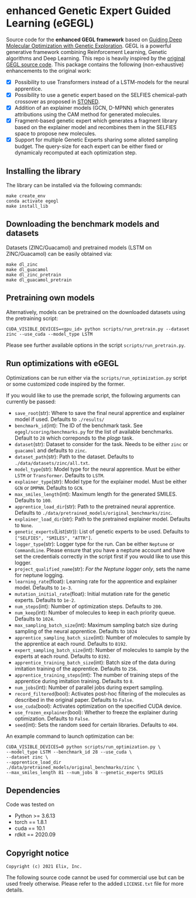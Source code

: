 # enhanced Genetic Expert Guided Learning (eGEGL)

Source code for the **enhanced GEGL framework** based on [Guiding Deep Molecular Optimization with Genetic Exploration](https://arxiv.org/pdf/2007.04897.pdf). GEGL is a powerful generative framework combining Reinforcement Learning, Genetic algorithms and Deep Learning. This repo is heavily inspired by the [original GEGL source code](https://github.com/sungsoo-ahn/genetic-expert-guided-learning). This package contains the following (non-exhaustive) enhancements to the original work:

- [x] Possibility to use Transformers instead of a LSTM-models for the neural apprentice.
- [x] Possibility to use a genetic expert based on the SELFIES chemical-path crossover as proposed in [STONED](https://github.com/aspuru-guzik-group/stoned-selfies).
- [x] Addition of an explainer models (GCN, D-MPNN) which generates attributions using the CAM method for generated molecules.
- [x] Fragment-based genetic expert which generates a fragment library based on the explainer model and recombines them in the SELFIES space to propose new molecules.
- [x] Support for multiple Genetic Experts sharing some alloted sampling budget. The query-size for each expert can be either fixed or dynamicaly recomputed at each optimization step.

## Installing the library

The library can be installed via the following commands:

```
make create_env
conda activate egegl
make install_lib
```

## Downloading the benchmark models and datasets

Datasets (ZINC/Guacamol) and pretrained models (LSTM on ZINC/Guacamol) can be easily obtained via:

```
make dl_zinc
make dl_guacamol
make dl_zinc_pretrain
make dl_guacamol_pretrain
```

## Pretraining own models

Alternatively, models can be pretrained on the downloaded datasets using the pretraining script:

```
CUDA_VISIBLE_DEVICES=<gpu_id> python scripts/run_pretrain.py --dataset zinc --use_cuda --model_type LSTM
```

Please see further available options in the script `scripts/run_pretrain.py`.

## Run optimizations with eGEGL

Optimizations can be run either via the `scripts/run_optimization.py` script or some customized code inspired by the former. 

If you would like to use the premade script, the following arguments can currently be passed:

- `save_root`(str): Where to save the final neural apprentice and explainer model if used. Defaults to `./results/`
- `benchmark_id`(int): The ID of the benchmark task. See `egegl/scoring/benchmarks.py` for the list of available benchmarks. Default to `28` which correponds to the _plogp_ task. 
- `dataset`(str): Dataset to consider for the task. Needs to be either `zinc` or `guacamol` and defaults to `zinc`.
- `dataset_path`(str): Path to the dataset. Defaults to `./data/datasets/zinc/all.txt`.
- `model_type`(str): Model type for the neural apprentice. Must be either `LSTM` or `Transformer`. Defaults to `LSTM`.
- `explainer_type`(str): Model type for the explainer model. Must be either `GCN` or `DMPNN`. Defaults to `GCN`.
- `max_smiles_length`(int): Maximum length for the generated SMILES. Defaults to `100`.
- `apprentice_load_dir`(str): Path to the pretrained neural apprentice. Defaults to `./data/pretrained_models/original_benchmarks/zinc`.
- `explainer_load_dir`(str): Path to the pretrained explainer model. Defaults to `None`.
- `genetic_experts`(List(str)): List of genetic experts to be used. Defaults to `["SELFIES", "SMILES", "ATTR"]`.
- `logger_type`(str): Logger type for the run. Can be either `Neptune` or `CommandLine`. Please ensure that you have a neptune account and have set the credentials correctly in the script first if you would like to use this logger.
- `project_qualified_name`(str): *For the Neptune logger only*, sets the name for neptune logging.
- `learning_rate`(float): Learning rate for the apprentice and explainer model. Defaults to `1e-3`.
- `mutation_initial_rate`(float): Initial mutation rate for the genetic experts. Defaults to `1e-2`.
- `num_steps`(int): Number of optimization steps. Defaults to `200`.
- `num_keep`(int): Number of molecules to keep in each priority queue. Defaults to `1024`.
- `max_sampling_batch_size`(int): Maximum sampling batch size during sampling of the neural apprentice. Defaults to `1024`
- `apprentice_sampling_batch_size`(int): Number of molecules to sample by the apprentice at each round. Defaults to `8192`.
- `expert_sampling_batch_size`(int): Number of molecules to sample by the experts at each round. Defaults to `8192`.
- `apprentice_training_batch_size`(int): Batch size of the data during imitation training of the apprentice. Defaults to `256`.
- `apprentice_training_steps`(int): The number of training steps of the apprentice during imitation training. Defaults to `8`.
- `num_jobs`(int): Number of parallel jobs during expert sampling.
- `record_filtered`(bool): Activates post-hoc filtering of the molecules as described in the original paper. Defaults to `False`.
- `use_cuda`(bool): Activates optimization on the specified CUDA device.
- `use_frozen_explainer`(bool): Whether to freeze the explainer during optimization. Defaults to `False`.
- `seed`(int): Sets the random seed for certain libraries. Defaults to `404`.


An example command to launch optimization can be:

```
CUDA_VISIBLE_DEVICES=0 python scripts/run_optimization.py \
--model_type LSTM --benchmark_id 28 --use_cuda \
--dataset zinc \
--apprentice_load_dir ./data/pretrained_models/original_benchmarks/zinc \
--max_smiles_length 81 --num_jobs 8 --genetic_experts SMILES
```


## Dependencies

Code was tested on

- Python >= 3.6.13
- torch == 1.8.1
- cuda == 10.1
- rdkit == 2020.09


## Copyright notice

```
Copyright (c) 2021 Elix, Inc.
```

The following source code cannot be used for commercial use but can be used freely otherwise. Please refer to the added `LICENSE.txt` file for more details.
